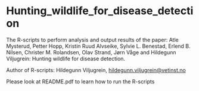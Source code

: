 # Hunting_wildlife_for_disease_detection
The R-scripts to perform analysis and output results of the paper: 
Atle Mysterud, Petter Hopp, Kristin Ruud Alvseike, Sylvie L. Benestad, Erlend B. Nilsen, Christer M. Rolandsen, Olav Strand, Jørn Våge and Hildegunn Viljugrein: Hunting wildlife for disease detection. 
  
Author of R-scripts: Hildegunn Viljugrein, hildegunn.viljugrein@vetinst.no

Please look at README.pdf to learn how to run the R-scripts
